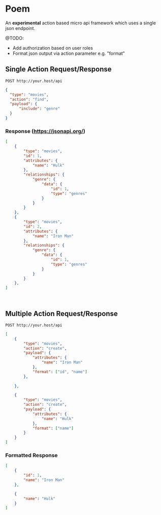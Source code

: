 # Poem

An **experimental** action based micro api framework which uses a single json endpoint. 

@TODO:
* Add authorization based on user roles
* Format json output via action parameter e.g. "format"

## Single Action Request/Response
``POST http://your.host/api``

```json
{
  "type": "movies",
  "action": "find",
  "payload": {
      "include": "genre"
  }
}
```

### Response (https://jsonapi.org/)

```json
[
    {
        "type": "movies",
        "id": 1,
        "attributes": {
            "name": "Hulk"
        },
        "relationships": {
            "genre": {
                "data": {
                    "id": 1,
                    "type": "genres"
                }
            }
        }
    },
    {
        "type": "movies",
        "id": 2,
        "attributes": {
            "name": "Iron Man"
        },
        "relationships": {
            "genre": {
                "data": {
                    "id": 1,
                    "type": "genres"
                }
            }
        }
    },
]
```
<br />

## Multiple Action Request/Response
``POST http://your.host/api``

```json
[
    {
        "type": "movies",
        "action": "create",
        "payload": {
            "attributes": {
                "name": "Iron Man"
            },
            "format": ["id", "name"]
        },
        
    },

    {
        "type": "movies",
        "action": "create",
        "payload": {
            "attributes": {
                "name": "Hulk"
            },
            "format": ["name"]
        }
    }
]
```

### Formatted Response

```json
[
    {
        "id": 1,
        "name": "Iron Man"
    },

    {
        "name": "Hulk"
    }
]
```
